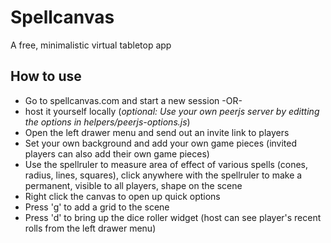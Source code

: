 # Spellcanvas

A free, minimalistic virtual tabletop app

## How to use

- Go to spellcanvas.com and start a new session -OR-
- host it yourself locally (_optional: Use your own peerjs server by editting the options in helpers/peerjs-options.js_)
- Open the left drawer menu and send out an invite link to players
- Set your own background and add your own game pieces (invited players can also add their own game pieces)
- Use the spellruler to measure area of effect of various spells (cones, radius, lines, squares), click anywhere with the spellruler to make a permanent, visible to all players, shape on the scene
- Right click the canvas to open up quick options
- Press 'g' to add a grid to the scene
- Press 'd' to bring up the dice roller widget (host can see player's recent rolls from the left drawer menu)
